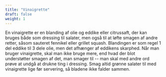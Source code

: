 ```yaml
---
title: "Vinaigrette"
draft: false
weight: 1
---
```

En vinaigrette er en blanding af olie og eddike eller citrussaft, der
kan bruges både som dressing til salater, men også til at løfte smagen
af andre retter, såsom sauteret fennikel eller grillet squash.
Blandingen er som regel 1 del eddike til 3 dele olie, men det afhænger
af eddikens skarphed. Når man bruger vinaigrette, skal man ikke bruge
mere, end hvad der blot understøtter smagen af det, man smager til --
man skal med andre ord prøve at undgå at drukne ting i dressing.
Smag altid grønne salater til med vinaigrette lige før servering, så
bladene ikke falder sammen.
